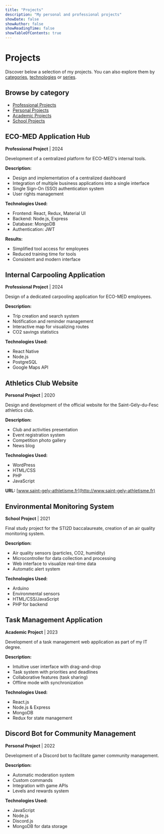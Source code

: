 ```yaml
---
title: "Projects"
description: "My personal and professional projects"
showDate: false
showAuthor: false
showReadingTime: false
showTableOfContents: true
---
```


# Projects

Discover below a selection of my projects. You can also explore them by [categories](/en/categories/), [technologies](/en/tags/) or [series](/en/series/).

## Browse by category

- [Professional Projects](/en/categories/professional-projects/)
- [Personal Projects](/en/categories/personal-projects/)
- [Academic Projects](/en/categories/academic-projects/)
- [School Projects](/en/categories/school-projects/)

## ECO-MED Application Hub
**Professional Project** | 2024

Development of a centralized platform for ECO-MED's internal tools.

**Description:**
- Design and implementation of a centralized dashboard
- Integration of multiple business applications into a single interface
- Single Sign-On (SSO) authentication system
- User rights management

**Technologies Used:**
- Frontend: React, Redux, Material UI
- Backend: Node.js, Express
- Database: MongoDB
- Authentication: JWT

**Results:**
- Simplified tool access for employees
- Reduced training time for tools
- Consistent and modern interface

## Internal Carpooling Application
**Professional Project** | 2024

Design of a dedicated carpooling application for ECO-MED employees.

**Description:**
- Trip creation and search system
- Notification and reminder management
- Interactive map for visualizing routes
- CO2 savings statistics

**Technologies Used:**
- React Native
- Node.js
- PostgreSQL
- Google Maps API

## Athletics Club Website
**Personal Project** | 2020

Design and development of the official website for the Saint-Gély-du-Fesc athletics club.

**Description:**
- Club and activities presentation
- Event registration system
- Competition photo gallery
- News blog

**Technologies Used:**
- WordPress
- HTML/CSS
- PHP
- JavaScript

**URL:** [www.saint-gely-athletisme.fr](http://www.saint-gely-athletisme.fr)

## Environmental Monitoring System
**School Project** | 2021

Final study project for the STI2D baccalaureate, creation of an air quality monitoring system.

**Description:**
- Air quality sensors (particles, CO2, humidity)
- Microcontroller for data collection and processing
- Web interface to visualize real-time data
- Automatic alert system

**Technologies Used:**
- Arduino
- Environmental sensors
- HTML/CSS/JavaScript
- PHP for backend

## Task Management Application
**Academic Project** | 2023

Development of a task management web application as part of my IT degree.

**Description:**
- Intuitive user interface with drag-and-drop
- Task system with priorities and deadlines
- Collaborative features (task sharing)
- Offline mode with synchronization

**Technologies Used:**
- React.js
- Node.js & Express
- MongoDB
- Redux for state management

## Discord Bot for Community Management
**Personal Project** | 2022

Development of a Discord bot to facilitate gamer community management.

**Description:**
- Automatic moderation system
- Custom commands
- Integration with game APIs
- Levels and rewards system

**Technologies Used:**
- JavaScript
- Node.js
- Discord.js
- MongoDB for data storage